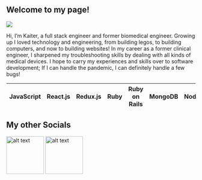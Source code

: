 ## Welcome to my page!
<img src = "https://media.tenor.com/A0ddDBrnbNYAAAAC/anime-pen-spin.gif">
<p>
  Hi, I’m Kaiter, a full stack engineer and former biomedical engineer. Growing up I loved technology and engineering, from building legos, to building computers, and now to building websites! In my career as a former clinical engineer, I sharpened my troubleshooting skills by dealing with all kinds of medical devices. I hope to carry my experiences and skills over to software development; If I can handle the pandemic, I can definitely handle a few bugs! 
</p>



| JavaScript | React.js | Redux.js | Ruby | Ruby on Rails | MongoDB | Node.js | Express | Jbuilder | SQL | HTML5 | CSS3 | D3 | AWS(S3) |
|------------|----------|----------|------|---------------|---------|---------|---------|----------|-----|-------|------|----|---------|

## My other Socials
<a href="https://www.linkedin.com/in/kaiter-wu-7ba70a62/" target="_blank"><img src="https://icons-for-free.com/iconfiles/png/512/high+quality+linkedin+media+social+social+media+square+icon-1320192631042614448.png" alt="alt text" width="100" height="100"></a>
<a href="https://wellfound.com/u/kaiter-wu" target="_blank"><img src="https://pbs.twimg.com/profile_images/1592590479065075713/JKdDlBeu_400x400.jpg" alt="alt text" width="100" height="100"></a>
<!--
## My Profile Stats 

  [![Anurag's GitHub stats](https://github-readme-stats.vercel.app/api?username=kaiterwu&show_icons=true&hide_title=true&theme=great-gatsby)](https://github.com/anuraghazra/github-readme-stats)
[![Top Langs](https://github-readme-stats.vercel.app/api/top-langs/?username=kaiterwu&layout=compact&theme=great-gatsby)](https://github.com/anuraghazra/github-readme-stats)
--->



